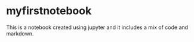 # myfirstnotebook
This is a notebook created using jupyter and it includes a mix of code and markdown.
